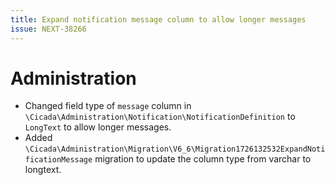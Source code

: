 ```yaml
---
title: Expand notification message column to allow longer messages
issue: NEXT-38266
---
```

# Administration
* Changed field type of `message` column in `\Cicada\Administration\Notification\NotificationDefinition` to `LongText` to allow longer messages.
* Added `\Cicada\Administration\Migration\V6_6\Migration1726132532ExpandNotificationMessage` migration to update the column type from varchar to longtext.
